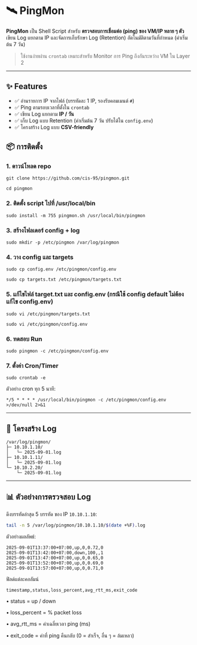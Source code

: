 # 🛰️ PingMon

**PingMon** เป็น Shell Script สำหรับ **ตรวจสอบการเชื่อมต่อ (ping) ของ VM/IP หลาย ๆ ตัว**  
เขียน Log แยกตาม IP และจัดการเก็บรักษา Log (Retention) อัตโนมัติตามวันที่กำหนด (ค่าเริ่มต้น 7 วัน)

> ใช้งานง่ายผ่าน `crontab` เหมาะสำหรับ Monitor การ Ping ถึงกันระหว่าง VM ใน Layer 2

---

## ✨ Features
- ✅ อ่านรายการ IP จากไฟล์ (บรรทัดละ 1 IP, รองรับคอมเมนต์ `#`)
- ✅ Ping ตามรอบเวลาที่ตั้งใน `crontab`
- ✅ เขียน Log แยกตาม **IP / วัน**
- ✅ เก็บ Log แบบ Retention (ค่าเริ่มต้น 7 วัน ปรับได้ใน `config.env`)
- ✅ โครงสร้าง Log แบบ **CSV-friendly**  

## 📦 การติดตั้ง

### 1. ดาวน์โหลด repo
```
git clone https://github.com/cis-95/pingmon.git
```
```
cd pingmon
```

### 2. ติดตั้ง script ไปที่ /usr/local/bin
```
sudo install -m 755 pingmon.sh /usr/local/bin/pingmon
```

### 3. สร้างโฟลเดอร์ config + log
```
sudo mkdir -p /etc/pingmon /var/log/pingmon
```

### 4. วาง config และ targets
```
sudo cp config.env /etc/pingmon/config.env
```
```
sudo cp targets.txt /etc/pingmon/targets.txt
```

### 5. แก้ไขไฟล์ target.txt และ config.env (กรณีใช้ config default ไม่ต้องแก้ไข config.env)
```
sudo vi /etc/pingmon/targets.txt
```
```
sudo vi /etc/pingmon/config.env
```

### 6. ทดสอบ Run
```
sudo pingmon -c /etc/pingmon/config.env
```

### 7. ตั้งค่า Cron/Timer
```
sudo crontab -e
```
ตัวอย่าง cron ทุก 5 นาที:
```
*/5 * * * * /usr/local/bin/pingmon -c /etc/pingmon/config.env >/dev/null 2>&1
```
---

## 📂 โครงสร้าง Log
```
/var/log/pingmon/
├─ 10.10.1.10/
│   └─ 2025-09-01.log
├─ 10.10.1.11/
│   └─ 2025-09-01.log
└─ 10.10.2.20/
    └─ 2025-09-01.log
```

---

## 📊 ตัวอย่างการตรวจสอบ Log

ดึงบรรทัดล่าสุด 5 บรรทัด ของ IP `10.10.1.10`:

```bash
tail -n 5 /var/log/pingmon/10.10.1.10/$(date +%F).log
```
ตัวอย่างผลลัพธ์:
```
2025-09-01T13:37:00+07:00,up,0,0.72,0
2025-09-01T13:42:00+07:00,down,100,,1
2025-09-01T13:47:00+07:00,up,0,0.65,0
2025-09-01T13:52:00+07:00,up,0,0.69,0
2025-09-01T13:57:00+07:00,up,0,0.71,0
```
ฟิลด์แต่ละคอลัมน์
```
timestamp,status,loss_percent,avg_rtt_ms,exit_code
```

•	status = up / down

•	loss_percent = % packet loss

•	avg_rtt_ms = ค่าเฉลี่ยเวลา ping (ms)

•	exit_code = ค่าที่ ping คืนกลับ (0 = สำเร็จ, อื่น ๆ = ล้มเหลว)